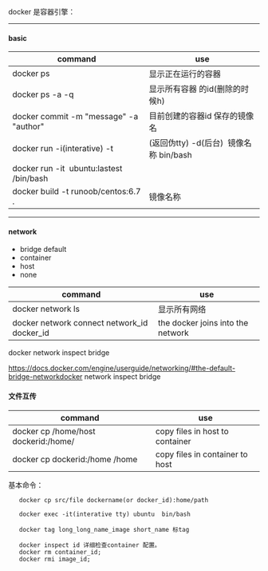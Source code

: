 

docker 是容器引擎：  

----
#### basic

| command | use |
|-------|--------|
|docker ps| 显示正在运行的容器|
|docker ps -a -q | 显示所有容器 的id(删除的时候h)|
|docker commit -m "message" -a "author"|目前创建的容器id 保存的镜像名 |
|docker run -i(interative) -t|(返回伪tty) -d(后台)  镜像名称 bin/bash|
|docker run -it  ubuntu:lastest /bin/bash| |
|docker build -t runoob/centos:6.7 .| 镜像名称|


----
#### network

* bridge  default
* container
* host
* none

|command|use|
|----|----|
|docker network ls|显示所有网络|
|docker network connect network_id docker_id|  the docker joins into the network |
docker network inspect bridge

https://docs.docker.com/engine/userguide/networking/#the-default-bridge-networkdocker network inspect bridge

#### 文件互传

|command| use|
|----|----|
|docker cp /home/host dockerid:/home/| copy files in host to container |
|docker cp dockerid:/home /home|copy files in container to host|

        
       
基本命令：  


       docker cp src/file dockername(or docker_id):home/path  

       docker exec -it(interative tty) ubuntu  bin/bash  

       docker tag long_long_name_image short_name 标tag  

       docker inspect id 详细检查container 配置。  
       docker rm container_id;
       docker rmi image_id;
